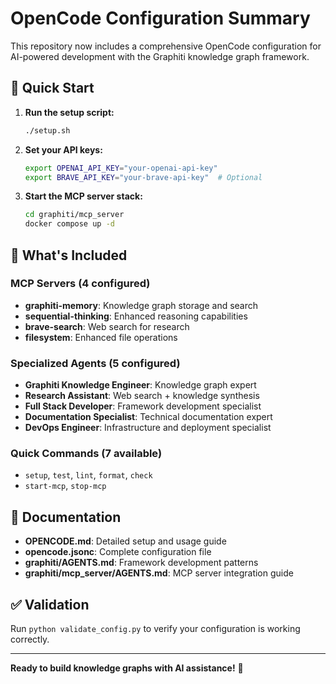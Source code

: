 # OpenCode Configuration Summary

This repository now includes a comprehensive OpenCode configuration for AI-powered development with the Graphiti knowledge graph framework.

## 🚀 Quick Start

1. **Run the setup script:**
   ```bash
   ./setup.sh
   ```

2. **Set your API keys:**
   ```bash
   export OPENAI_API_KEY="your-openai-api-key"
   export BRAVE_API_KEY="your-brave-api-key"  # Optional
   ```

3. **Start the MCP server stack:**
   ```bash
   cd graphiti/mcp_server
   docker compose up -d
   ```

## 🔧 What's Included

### MCP Servers (4 configured)
- **graphiti-memory**: Knowledge graph storage and search
- **sequential-thinking**: Enhanced reasoning capabilities  
- **brave-search**: Web search for research
- **filesystem**: Enhanced file operations

### Specialized Agents (5 configured)
- **Graphiti Knowledge Engineer**: Knowledge graph expert
- **Research Assistant**: Web search + knowledge synthesis
- **Full Stack Developer**: Framework development specialist
- **Documentation Specialist**: Technical documentation expert
- **DevOps Engineer**: Infrastructure and deployment specialist

### Quick Commands (7 available)
- `setup`, `test`, `lint`, `format`, `check`
- `start-mcp`, `stop-mcp`

## 📖 Documentation

- **OPENCODE.md**: Detailed setup and usage guide
- **opencode.jsonc**: Complete configuration file
- **graphiti/AGENTS.md**: Framework development patterns
- **graphiti/mcp_server/AGENTS.md**: MCP server integration guide

## ✅ Validation

Run `python validate_config.py` to verify your configuration is working correctly.

---

**Ready to build knowledge graphs with AI assistance!** 🎉